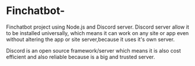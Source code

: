 # Finchatbot-
Finchatbot project using Node.js and Discord server.
Discord server allow it to be installed universally, which means it can work on any site or app even without altering the app or site server,because it uses it's own server.

Discord is an open source framework/server which means it is also cost efficient and also reliable because is a big and trusted server.

